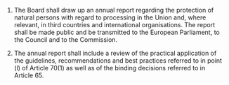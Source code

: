 1. The Board shall draw up an annual report regarding the protection of natural persons with regard to processing in the Union and, where relevant, in third countries and international organisations. The report shall be made public and be transmitted to the European Parliament, to the Council and to the Commission.

2. The annual report shall include a review of the practical application of the guidelines, recommendations and best practices referred to in point (l) of Article 70(1) as well as of the binding decisions referred to in Article 65.

